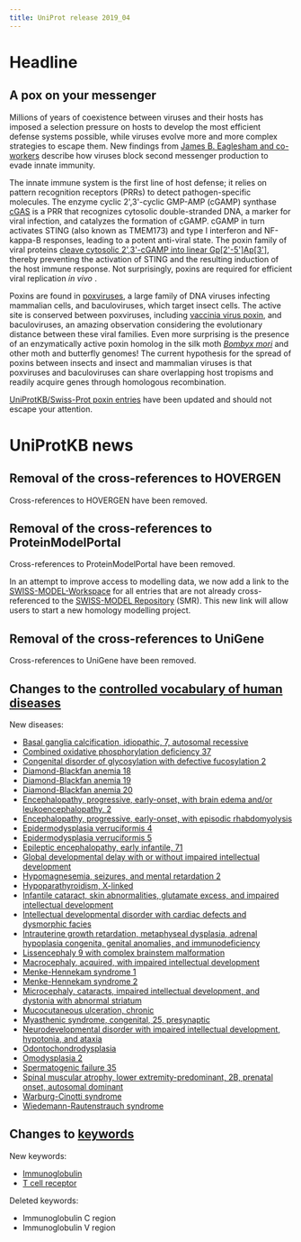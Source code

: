 ```yaml
---
title: UniProt release 2019_04
---
```


# Headline

## A pox on your messenger

Millions of years of coexistence between viruses and their hosts has imposed a selection pressure on hosts to develop the most efficient defense systems possible, while viruses evolve more and more complex strategies to escape them. New findings from [James B. Eaglesham and co-workers](https://www.ncbi.nlm.nih.gov/pubmed/30728498) describe how viruses block second messenger production to evade innate immunity.

The innate immune system is the first line of host defense; it relies on pattern recognition receptors (PRRs) to detect pathogen-specific molecules. The enzyme cyclic 2',3'-cyclic GMP-AMP (cGAMP) synthase [cGAS](http://www.uniprot.org/uniprot/?query=gene:cgas+AND+reviewed:yes) is a PRR that recognizes cytosolic double-stranded DNA, a marker for viral infection, and catalyzes the formation of cGAMP. cGAMP in turn activates STING (also known as TMEM173) and type I interferon and NF-kappa-B responses, leading to a potent anti-viral state. The poxin family of viral proteins [cleave cytosolic 2',3'-cGAMP into linear Gp\[2'-5'\]Ap\[3'\]](https://www.rhea-db.org/reaction?id=59472), thereby preventing the activation of STING and the resulting induction of the host immune response. Not surprisingly, poxins are required for efficient viral replication *in vivo* .

Poxins are found in [poxviruses](https://viralzone.expasy.org/174?outline=all%5Fby%5Fspecies), a large family of DNA viruses infecting mammalian cells, and baculoviruses, which target insect cells. The active site is conserved between poxviruses, including [vaccinia virus poxin](http://www.uniprot.org/uniprot/Q01225), and baculoviruses, an amazing observation considering the evolutionary distance between these viral families. Even more surprising is the presence of an enzymatically active poxin homolog in the silk moth [*Bombyx mori*](http://www.uniprot.org/taxonomy/7091) and other moth and butterfly genomes! The current hypothesis for the spread of poxins between insects and insect and mammalian viruses is that poxviruses and baculoviruses can share overlapping host tropisms and readily acquire genes through homologous recombination.

[UniProtKB/Swiss-Prot poxin entries](http://www.uniprot.org/uniprot/?query=name:poxin+AND+reviewed:yes) have been updated and should not escape your attention.

# UniProtKB news

## Removal of the cross-references to HOVERGEN

Cross-references to HOVERGEN have been removed.

## Removal of the cross-references to ProteinModelPortal

Cross-references to ProteinModelPortal have been removed.

In an attempt to improve access to modelling data, we now add a link to the [SWISS-MODEL-Workspace](https://swissmodel.expasy.org/interactive) for all entries that are not already cross-referenced to the [SWISS-MODEL Repository](https://swissmodel.expasy.org/repository) (SMR). This new link will allow users to start a new homology modelling project.

## Removal of the cross-references to UniGene

Cross-references to UniGene have been removed.

## Changes to the [controlled vocabulary of human diseases](https://ftp.uniprot.org/pub/databases/uniprot/current_release/knowledgebase/complete/docs/humdisease)

New diseases:

-   [Basal ganglia calcification, idiopathic, 7, autosomal recessive](http://www.uniprot.org/diseases/DI-05477)
-   [Combined oxidative phosphorylation deficiency 37](http://www.uniprot.org/diseases/DI-05483)
-   [Congenital disorder of glycosylation with defective fucosylation 2](http://www.uniprot.org/diseases/DI-05480)
-   [Diamond-Blackfan anemia 18](http://www.uniprot.org/diseases/DI-05472)
-   [Diamond-Blackfan anemia 19](http://www.uniprot.org/diseases/DI-05473)
-   [Diamond-Blackfan anemia 20](http://www.uniprot.org/diseases/DI-05474)
-   [Encephalopathy, progressive, early-onset, with brain edema and/or leukoencephalopathy, 2](http://www.uniprot.org/diseases/DI-05478)
-   [Encephalopathy, progressive, early-onset, with episodic rhabdomyolysis](http://www.uniprot.org/diseases/DI-05486)
-   [Epidermodysplasia verruciformis 4](http://www.uniprot.org/diseases/DI-05470)
-   [Epidermodysplasia verruciformis 5](http://www.uniprot.org/diseases/DI-05471)
-   [Epileptic encephalopathy, early infantile, 71](http://www.uniprot.org/diseases/DI-05482)
-   [Global developmental delay with or without impaired intellectual development](http://www.uniprot.org/diseases/DI-05485)
-   [Hypomagnesemia, seizures, and mental retardation 2](http://www.uniprot.org/diseases/DI-05475)
-   [Hypoparathyroidism, X-linked](http://www.uniprot.org/diseases/DI-05492)
-   [Infantile cataract, skin abnormalities, glutamate excess, and impaired intellectual development](http://www.uniprot.org/diseases/DI-05490)
-   [Intellectual developmental disorder with cardiac defects and dysmorphic facies](http://www.uniprot.org/diseases/DI-05469)
-   [Intrauterine growth retardation, metaphyseal dysplasia, adrenal hypoplasia congenita, genital anomalies, and immunodeficiency](http://www.uniprot.org/diseases/DI-05489)
-   [Lissencephaly 9 with complex brainstem malformation](http://www.uniprot.org/diseases/DI-05481)
-   [Macrocephaly, acquired, with impaired intellectual development](http://www.uniprot.org/diseases/DI-05465)
-   [Menke-Hennekam syndrome 1](http://www.uniprot.org/diseases/DI-05487)
-   [Menke-Hennekam syndrome 2](http://www.uniprot.org/diseases/DI-05488)
-   [Microcephaly, cataracts, impaired intellectual development, and dystonia with abnormal striatum](http://www.uniprot.org/diseases/DI-05464)
-   [Mucocutaneous ulceration, chronic](http://www.uniprot.org/diseases/DI-05466)
-   [Myasthenic syndrome, congenital, 25, presynaptic](http://www.uniprot.org/diseases/DI-05479)
-   [Neurodevelopmental disorder with impaired intellectual development, hypotonia, and ataxia](http://www.uniprot.org/diseases/DI-05468)
-   [Odontochondrodysplasia](http://www.uniprot.org/diseases/DI-05493)
-   [Omodysplasia 2](http://www.uniprot.org/diseases/DI-05491)
-   [Spermatogenic failure 35](http://www.uniprot.org/diseases/DI-05484)
-   [Spinal muscular atrophy, lower extremity-predominant, 2B, prenatal onset, autosomal dominant](http://www.uniprot.org/diseases/DI-05467)
-   [Warburg-Cinotti syndrome](http://www.uniprot.org/diseases/DI-05476)
-   [Wiedemann-Rautenstrauch syndrome](http://www.uniprot.org/diseases/DI-05494)

## Changes to [keywords](https://ftp.uniprot.org/pub/databases/uniprot/current_release/knowledgebase/complete/docs/keywlist)

New keywords:

-   [Immunoglobulin](http://www.uniprot.org/keywords/KW-1280)
-   [T cell receptor](http://www.uniprot.org/keywords/KW-1279)

Deleted keywords:

-   Immunoglobulin C region
-   Immunoglobulin V region
